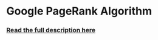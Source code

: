 # Google PageRank Algorithm

### [Read the full description here](https://www.raglandconnor.com/projects/pagerank-algorithm)

